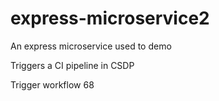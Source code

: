 # express-microservice2
An express microservice used to demo

Triggers a CI pipeline in CSDP

Trigger workflow 68
